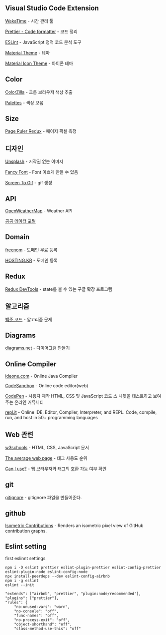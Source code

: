 ## Visual Studio Code Extension

<a href="https://wakatime.com/" target="_blank" >WakaTime</a> - 시간 관리 툴

<a href="https://prettier.io/" target="_blank" >Prettier - Code formatter</a> - 코드 정리

<a href="https://eslint.org/" target="_blank" >ESLint</a> - JavaScript 정적 코드 분석 도구

<a href="https://www.material-theme.com/" target="_blank" >Material Theme</a> - 테마

<a href="https://marketplace.visualstudio.com/items?itemName=PKief.material-icon-theme" target="_blank" >Material Icon Theme</a> - 아이콘 테마

## Color

<a href="https://chrome.google.com/webstore/detail/colorzilla/bhlhnicpbhignbdhedgjhgdocnmhomnp" target="_blank" >ColorZilla</a> - 크롬 브라우저 색상 추출

<a href="https://flatuicolors.com/" target="_blank" >Palettes</a> - 색상 모음

## Size

<a href="https://chrome.google.com/webstore/detail/page-ruler-redux/giejhjebcalaheckengmchjekofhhmal" target="_blank" >Page Ruler Redux</a> - 페이지 픽셀 측정

## 디자인

<a href="https://unsplash.com/" target="_blank" >Unsplash</a> - 저작권 없는 이미지

<a href="https://fontmeme.com/fancy-fonts/" target="_blank" >Fancy Font</a> - Font 이쁘게 만들 수 있음

<a href="https://www.screentogif.com/" target="_blank">Screen To Gif</a> - gif 생성

## API

<a href="https://openweathermap.org/" target="_blank" >OpenWeatherMap</a> - Weather API

<a href="https://www.data.go.kr/" target="_blank" >공공 데이터 포털</a>

## Domain

<a href="https://www.freenom.com/en/index.html?lang=en" target="_blank" >freenom</a> - 도메인 무료 등록

<a href="https://hosting.kr/" target="_blank" >HOSTING.KR</a> - 도메인 등록

## Redux

<a href="https://chrome.google.com/webstore/detail/redux-devtools/lmhkpmbekcpmknklioeibfkpmmfibljd?hl=ko" target="_blank" >Redux DevTools</a> - state를 볼 수 있는 구글 확장 프로그램

## 알고리즘

<a href="https://www.acmicpc.net/" target="_blank">백준 코드</a> - 알고리즘 문제

## Diagrams

<a href="https://www.diagrams.net/" target="_blank" >diagrams.net</a> - 다이어그램 만들기

## Online Compiler

<a href="https://ideone.com/" target="_blank" >ideone.com</a> - Online Java Compiler

<a href="https://codesandbox.io/" target="_blank" >CodeSandbox</a> - Online code editor(web)

<a href="https://codepen.io/" target="_blank" >CodePen</a> - 사용자 제작 HTML, CSS 및 JavaScript 코드 스 니펫을 테스트하고 보여주는 온라인 커뮤니티

<a href="https://repl.it/" target="_blank" >repl.it</a> - Online IDE, Editor, Compiler, Interpreter, and REPL. Code, compile, run, and host in 50+ programming languages

## Web 관련

<a href="https://www.w3schools.com/" target="_blank" >w3schools</a> - HTML, CSS, JavaScript 문서

<a href="https://www.advancedwebranking.com/html/" target="_blank" >The average web page</a> - 태그 사용도 순위

<a href="https://caniuse.com/" target="_blank" >Can I use?</a> - 웹 브라우저와 태그의 호환 가능 여부 확인

## git

<a href="http://gitignore.io/" target="_blank" >gitignore</a> - gitignore 파일을 만들어준다.

## github

<a href="https://chrome.google.com/webstore/detail/isometric-contributions/mjoedlfflcchnleknnceiplgaeoegien/related" target="_blank">Isometric Contributions</a> - Renders an isometric pixel view of GitHub contribution graphs.

## Eslint setting

first eslinnt settings

    npm i -D eslint prettier eslint-plugin-prettier eslint-config-prettier eslint-plugin-node eslint-config-node
    npx install-peerdeps --dev eslint-config-airbnb
    npm i -g eslint
    eslint --init

    "extends": ["airbnb", "prettier", "plugin:node/recommended"],
    "plugins": ["prettier"],
    "rules": {
        "no-unused-vars": "warn",
        "no-console": "off",
        "func-names": "off",
        "no-process-exit": "off",
        "object-shorthand": "off",
        "class-method-use-this": "off"
